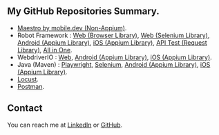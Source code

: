 ## My GitHub Repositories Summary.
- [Maestro by mobile.dev (Non-Appium)](https://github.com/ahmadazerichandrabhuana/maestroandroidios).
- Robot Framework : [Web (Browser Library)](https://github.com/ahmadazerichandrabhuana/robotframeworkbrowser), [Web (Selenium Library)](https://github.com/ahmadazerichandrabhuana/robotframeworkselenium), [Android (Appium Library)](https://github.com/ahmadazerichandrabhuana/robotframeworkandroid), [iOS (Appium Library)](https://github.com/ahmadazerichandrabhuana/robotframeworkios), [API Test (Request Library)](https://github.com/ahmadazerichandrabhuana/robotframeworkapi), [All in One](https://github.com/ahmadazerichandrabhuana/robotframeworkonering).
- WebdriverIO : [Web](https://github.com/ahmadazerichandrabhuana/wdioweb), [Android (Appium Library)](https://github.com/ahmadazerichandrabhuana/wdioandroid), [iOS (Appium Library)](https://github.com/ahmadazerichandrabhuana/wdioios).
- Java (Maven) : [Playwright](https://github.com/ahmadazerichandrabhuana/javamavenplaywright), [Selenium](https://github.com/ahmadazerichandrabhuana/javamavenselenium), [Android (Appium Library)](https://github.com/ahmadazerichandrabhuana/javamavenandroid), [iOS (Appium Library)](https://github.com/ahmadazerichandrabhuana/javamavenios).
- [Locust](https://github.com/ahmadazerichandrabhuana/locusttest).
- [Postman](https://github.com/ahmadazerichandrabhuana/postmanapitest).

## Contact
You can reach me at [LinkedIn]([https://www.linkedin.com/username](https://www.linkedin.com/in/ahmad-azeri-chandra-bhuana-97982a77)) or [GitHub]([https://github.com/username](https://github.com/ahmadazerichandrabhuana)).
